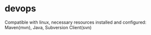 # devops
Compatible with linux, necessary resources installed and configured:
Maven(mvn),
Java,
Subversion Client(svn)
